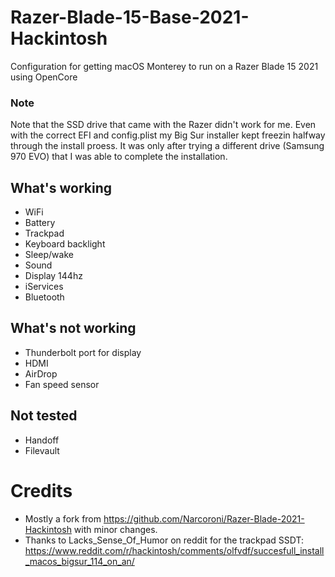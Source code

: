 # Razer-Blade-15-Base-2021-Hackintosh
Configuration for getting macOS Monterey to run on a Razer Blade 15 2021 using OpenCore

### Note
Note that the SSD drive that came with the Razer didn't work for me. Even with the correct EFI and config.plist my Big Sur installer kept freezin halfway through the install proess. It was only after trying a different drive (Samsung 970 EVO) that I was able to complete the installation.

## What's working
- WiFi
- Battery
- Trackpad
- Keyboard backlight
- Sleep/wake
- Sound
- Display 144hz
- iServices
- Bluetooth

## What's not working
- Thunderbolt port for display
- HDMI
- AirDrop
- Fan speed sensor

## Not tested
- Handoff
- Filevault

# Credits
- Mostly a fork from https://github.com/Narcoroni/Razer-Blade-2021-Hackintosh with minor changes.
- Thanks to Lacks_Sense_Of_Humor on reddit for the trackpad SSDT: https://www.reddit.com/r/hackintosh/comments/olfvdf/succesfull_install_macos_bigsur_114_on_an/ 

